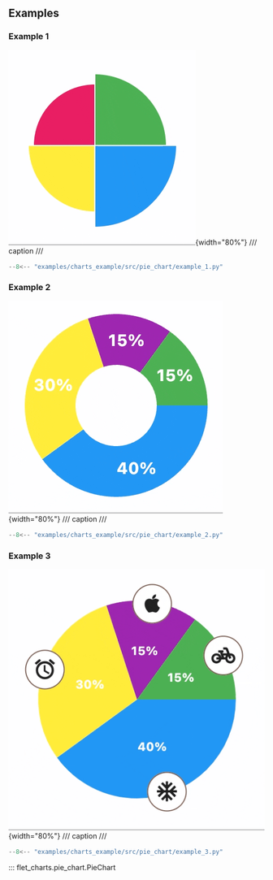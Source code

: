 ## Examples

### Example 1

![PieChart example 1](../examples/charts_example/src/pie_chart/media/example_1.gif){width="80%"}
/// caption
///

```python
--8<-- "examples/charts_example/src/pie_chart/example_1.py"
```

### Example 2

![PieChart example 2](../examples/charts_example/src/pie_chart/media/example_2.gif){width="80%"}
/// caption
///

```python
--8<-- "examples/charts_example/src/pie_chart/example_2.py"
```

### Example 3

![PieChart example 3](../examples/charts_example/src/pie_chart/media/example_3.gif){width="80%"}
/// caption
///

```python
--8<-- "examples/charts_example/src/pie_chart/example_3.py"
```

::: flet_charts.pie_chart.PieChart
